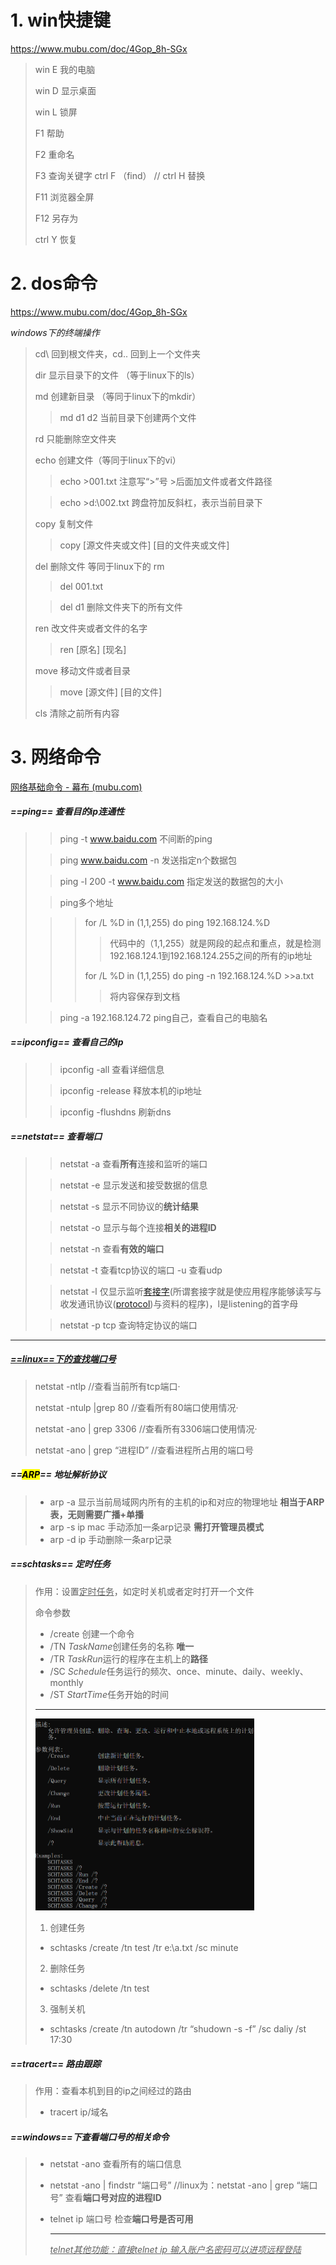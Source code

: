 # 1. win快捷键

 https://www.mubu.com/doc/4Gop_8h-SGx

> win E 我的电脑
>
> win D 显示桌面
>
> win L 锁屏
>
> F1 帮助
>
> F2  重命名
>
> F3  查询关键字 ctrl F  （find）    // ctrl H 替换
>
> F11 浏览器全屏
>
> F12 另存为
>
> ctrl Y 恢复





# 2. dos命令 

 https://www.mubu.com/doc/4Gop_8h-SGx

*windows下的终端操作*

>cd\ 回到根文件夹，cd.. 回到上一个文件夹
>
>
>
>dir  显示目录下的文件 （等于linux下的ls）
>
>md  创建新目录  （等同于linux下的mkdir）
>
>>md d1 d2 当前目录下创建两个文件
>
>rd  只能删除空文件夹
>
>
>
>echo 创建文件（等同于linux下的vi）
>
>>echo >001.txt     注意写“>”号    >后面加文件或者文件路径
>
>>echo >d:\002.txt     跨盘符加反斜杠，表示当前目录下
>
>copy 复制文件
>
>>copy  [源文件夹或文件] [目的文件夹或文件]
>
>del 删除文件   等同于linux下的 rm
>
>>del  001.txt
>
>>del d1  删除文件夹下的所有文件
>
>ren 改文件夹或者文件的名字 
>
>>ren [原名] [现名]
>
>move 移动文件或者目录
>
>>move [源文件] [目的文件]
>
>cls 清除之前所有内容



# 3. 网络命令

[网络基础命令 - 幕布 (mubu.com)](https://mubu.com/doc/zaLXvZlk_x)

##### ==ping==  *查看目的ip连通性*

>> ping -t  www.baidu.com 不间断的ping
>
>> ping  www.baidu.com  -n  发送指定n个数据包
>
>> ping -l  200 -t www.baidu.com 指定发送的数据包的大小
>
>> ping多个地址
>
>> >for /L %D in (1,1,255) do ping 192.168.124.%D
>> >
>> >> 代码中的（1,1,255）就是网段的起点和重点，就是检测192.168.124.1到192.168.124.255之间的所有的ip地址
>> >
>> >for /L %D in (1,1,255) do ping -n 192.168.124.%D >>a.txt 
>> >
>> >>将内容保存到文档
>
>> ping -a 192.168.124.72  ping自己，查看自己的电脑名

##### ==ipconfig==  查看自己的ip

>>ipconfig -all 查看详细信息  
>
>>ipconfig -release 释放本机的ip地址
>
>>ipconfig -flushdns 刷新dns

##### ==netstat==  查看端口

>> netstat -a 查看**所有**连接和监听的端口
>
>> netstat -e 显示发送和接受数据的信息
>
>> netstat -s 显示不同协议的**统计结果**
>
>>netstat -o 显示与每个连接**相关的进程ID**
>
>> netstat -n 查看**有效的端口**
>
>> netstat -t 查看tcp协议的端口  -u 查看udp
>
>> netstat -l 仅显示监听[套接字](https://so.csdn.net/so/search?q=套接字&spm=1001.2101.3001.7020)(所谓套接字就是使应用程序能够读写与收发通讯协议([protocol](https://so.csdn.net/so/search?q=protocol&spm=1001.2101.3001.7020))与资料的程序)，l是listening的首字母
>
>> netstat -p tcp  查询特定协议的端口

---

##### <u>***==linux==下的查找端口号***</u>

>netstat -ntlp  //查看当前所有tcp端口·
>
>netstat -ntulp |grep 80  //查看所有80端口使用情况·
>
>netstat -ano | grep 3306  //查看所有3306端口使用情况·
>
>netstat -ano | grep “进程ID”  //查看进程所占用的端口号



##### ==<mark>ARP</mark>== *地址解析协议*

>- arp -a 显示当前局域网内所有的主机的ip和对应的物理地址 **相当于ARP表，无则需要广播+单播**
>- arp -s  ip  mac  手动添加一条arp记录    **需打开管理员模式**
>- arp -d  ip   手动删除一条arp记录

##### ==schtasks==  *定时任务*

>作用：设置<u>定时任务</u>，如定时关机或者定时打开一个文件
>
>命令参数
>
>- /create  创建一个命令
>- /TN         *TaskName*创建任务的名称  **唯一**
>- /TR         *TaskRun*运行的程序在主机上的**路径**
>- /SC         *Schedule*任务运行的频次、once、minute、daily、weekly、monthly
>- /ST          *StartTime*任务开始的时间
>
>---
>
><img src="source/images/XingMaLesson/image-20240401101133029.png" alt="image-20240401101133029" style="zoom:50%;" />
>
>1. 创建任务
>
>  - schtasks /create /tn test /tr e:\a.txt /sc minute
>
>2. 删除任务
>
>  - schtasks /delete /tn test
>
>3. 强制关机
>
>  - schtasks /create /tn autodown /tr “shudown -s -f” /sc daliy /st 17:30

##### ==tracert==   *路由跟踪*

>作用：查看本机到目的ip之间经过的路由
>
>- tracert ip/域名

##### ==windows==下查看端口号的相关命令

> - netstat -ano  查看所有的端口信息
>
> - netstat -ano | findstr “端口号”   //linux为：netstat -ano | grep “端口号”  查看**端口号对应的进程ID**
>
> - telnet    ip   端口号    检查**端口号是否可用**
>
>   ---
>
>   <u>*telnet其他功能：直接telnet ip 输入账户名密码可以进项远程登陆*</u>